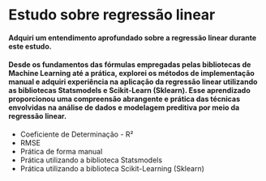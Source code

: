 # Estudo sobre regressão linear

#### Adquiri um entendimento aprofundado sobre a regressão linear durante este estudo. 
#### Desde os fundamentos das fórmulas empregadas pelas bibliotecas de Machine Learning até a prática, explorei os métodos de implementação manual e adquiri experiência na aplicação da regressão linear utilizando as bibliotecas Statsmodels e Scikit-Learn (Sklearn). Esse aprendizado proporcionou uma compreensão abrangente e prática das técnicas envolvidas na análise de dados e modelagem preditiva por meio da regressão linear.

* Coeficiente de Determinação - R²
* RMSE
* Prática de forma manual
* Prática utilizando a biblioteca Statsmodels
* Prática utilizando a biblioteca Scikit-Learning (Sklearn)
